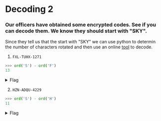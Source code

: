 # Decoding 2

### Our officers have obtained some encrypted codes. See if you can decode them. We know they should start with "SKY".

Since they tell us that the start with "SKY" we can use python to determin the number of characters rotated and then use an online [tool](https://cryptii.com/pipes/caesar-cipher) to decode.

1. `FXL-TUHX-1271`
```python
>>> ord('S') - ord('F')
13
```


<details>
  <summary>Flag</summary>

    SKY-GHUK-1271
</details>

2. `HZN-ADQU-4229`
```python
>>> ord('S') - ord('H')
11
```


<details>
  <summary>Flag</summary>

    SKY-LOBF-4229
</details>
